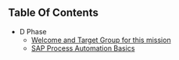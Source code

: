## Table Of Contents

<!-- disco-toc-start -->
- D Phase
	- [Welcome and Target Group for this mission](DISCOVER/01_Welcome)
	- [SAP Process Automation Basics](DISCOVER/02_SPA_Basics)
<!-- disco-toc-end -->

